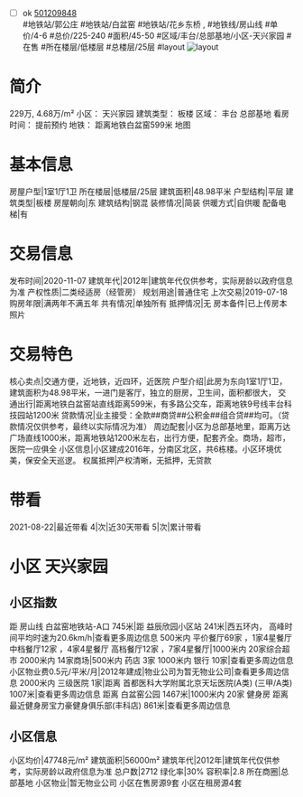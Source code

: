 - [ ] ok [501209848](https://bj.5i5j.com/ershoufang/501209848.html)  
 #地铁站/郭公庄 #地铁站/白盆窑 #地铁站/花乡东桥 ,  #地铁线/房山线
#单价/4-6 #总价/225-240 #面积/45-50   #区域/丰台/总部基地/小区-天兴家园 #在售 #所在楼层/低楼层 #总楼层/25层 #layout 
![layout](http://image2a.5i5j.com/bdir/layout/483399.jpg_P5.jpg) 
# 简介 
 229万,  4.68万/m² 
小区： 天兴家园
建筑类型： 板楼
区域： 丰台 总部基地
看房时间： 提前预约
地铁： 距离地铁白盆窑599米 地图
# 基本信息 
 房屋户型|1室1厅1卫
所在楼层|低楼层/25层
建筑面积|48.98平米
户型结构|平层
建筑类型|板楼
房屋朝向|东
建筑结构|钢混
装修情况|简装
供暖方式|自供暖
配备电梯|有
# 交易信息 
 发布时间|2020-11-07
建筑年代|2012年|建筑年代仅供参考，实际房龄以政府信息为准
产权性质|二类经适房（经管房）
规划用途|普通住宅
上次交易|2019-07-18
购房年限|满两年不满五年
共有情况|单独所有
抵押情况|无
房本备件|已上传房本照片
# 交易特色 
 核心卖点|交通方便，近地铁，近四环，近医院
户型介绍|此房为东向1室1厅1卫，建筑面积为48.98平米，一进门是客厅，独立的厨房，卫生间，面积都很大，
交通出行|距离地铁白盆窑站直线距离599米，有多路公交车，距离地铁9号线丰台科技园站1200米
贷款情况|业主接受：全款##商贷##公积金##组合贷##均可。（贷款情况仅供参考，最终以实际情况为准）
周边配套|小区为总部基地里，距离万达广场直线1000米，距离地铁站1200米左右，出行方便，配套齐全。商场，超市，医院一应俱全
小区信息|小区建成2016年，分南区北区，共6栋楼。小区环境优美，保安全天巡逻。
权属抵押|产权清晰，无抵押，无贷款
# 带看 
 2021-08-22|最近带看	 4|次|近30天带看	 5|次|累计带看
# 小区 天兴家园
## 小区指数 
 距 房山线 白盆窑地铁站-A口 745米|距 益辰欣园小区站 241米|西五环内， 高峰时间平均时速为20.6km/h|查看更多周边信息
500米内 平价餐厅69家 ，1家4星餐厅
中档餐厅12家 ，4家4星餐厅
高档餐厅12家 ，7家4星餐厅|1000米内 20家综合超市
2000米内 14家商场|500米内 药店 3家
1000米内 银行 10家|查看更多周边信息
小区物业费0.5元/平米/月|2012年建成|物业公司为暂无物业公司|查看更多周边信息
2000米内 三级医院 1家|距离 首都医科大学附属北京天坛医院(A类) (三甲/A类) 1007米|查看更多周边信息
距离 白盆窑公园 1467米|1000米内 20家 健身房
距离最近健身房宝力豪健身俱乐部(丰科店) 861米|查看更多周边信息
## 小区信息 
 小区均价|47748元/m²
建筑面积|56000m²
建筑年代|2012年|建筑年代仅供参考，实际房龄以政府信息为准
总户数|2712
绿化率|30%
容积率|2.8
所在商圈|总部基地
小区物业|暂无物业公司
小区在售房源9套
小区在租房源4套
